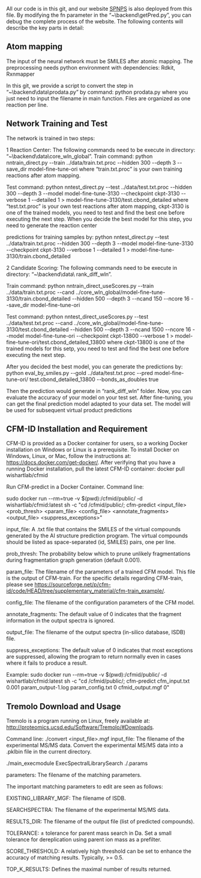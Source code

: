 All our code is in this git, and our website [SPNPS](http://www.spnps.cn/) is also deployed from this file. By modifying the fn parameter in the “~\backend\getPred.py”, you can debug the complete process of the website. The following contents will describe the key parts in detail:
##	Atom mapping
The input of the neural network must be SMILES after atomic mapping. The preprocessing needs python environment with dependencies: Rdkit, Rxnmapper

In this git, we provide a script to convert the step in “~\backend\data\prodata.py” by command: python prodata.py 
where you just need to input the filename in main function. Files are organized as one reaction per line.

##	Network Training and Test
The network is trained in two steps:

1 Reaction Center:
The following commands need to be execute in directory: “~\backend\data\core_wln_global”.
Train command:
python nntrain_direct.py --train ../data/train.txt.proc --hidden 300 --depth 3 --save_dir model-fine-tune-ori
where “train.txt.proc” is your own training reactions after atom mapping.

Test command:
python nntest_direct.py --test ../data/test.txt.proc --hidden 300 --depth 3 --model model-fine-tune-3130 --checkpoint ckpt-3130  --verbose 1 --detailed 1 > model-fine-tune-3130/test.cbond_detailed
where “test.txt.proc” is your own test reactions after atom mapping, ckpt-3130 is one of the trained models, you need to test and find the best one before executing the next step. When you decide the best model for this step, you need to generate the reaction center 

predictions for training samples by:
python nntest_direct.py --test ../data/train.txt.proc --hidden 300 --depth 3 --model model-fine-tune-3130 --checkpoint ckpt-3130  --verbose 1 --detailed 1 > model-fine-tune-3130/train.cbond_detailed

2 Candidate Scoring:
The following commands need to be execute in directory: “~\backend\data\ rank_diff_wln”.

Train command:
python nntrain_direct_useScores.py --train ../data/train.txt.proc --cand ../core_wln_global/model-fine-tune-3130/train.cbond_detailed --hidden 500 --depth 3 --ncand 150 --ncore 16 --save_dir model-fine-tune-ori

Test command:
python nntest_direct_useScores.py --test ../data/test.txt.proc --cand ../core_wln_global/model-fine-tune-3130/test.cbond_detailed --hidden 500 --depth 3 --ncand 1500 --ncore 16 --model model-fine-tune-ori --checkpoint ckpt-13800  --verbose 1 > model-fine-tune-ori/test.cbond_detailed_13800
where ckpt-13800 is one of the trained models for this setp, you need to test and find the best one before executing the next step.

After you decided the best model, you can generate the predictions by:
python eval_by_smiles.py --gold ../data/test.txt.proc --pred model-fine-tune-ori/ test.cbond_detailed_13800  --bonds_as_doubles true

Then the prediction would generate in “rank_diff_wln” folder. Now, you can evaluate the accuracy of your model on your test set. After fine-tuning, you can get the final prediction model adapted to your data set. The model will be used for subsequent virtual product predictions

##	CFM-ID Installation and Requirement
CFM-ID is provided as a Docker container for users, so a working Docker installation on Windows or Linux is a prerequisite. To install Docker on Windows, Linux, or Mac, follow the instructions at: https://docs.docker.com/get-docker/. After verifying that you have a running Docker installation, pull the latest CFM-ID container: 
docker pull wishartlab/cfmid

Run CFM-predict in a Docker Container. Command line:

sudo docker run --rm=true -v $(pwd):/cfmid/public/ -d wishartlab/cfmid:latest sh -c "cd /cfmid/public/; cfm-predict <input_file> <prob_thresh> <param_file> <config_file> <annotate_fragments> <output_file> <suppress_exceptions>"

input_file: A .txt file that contains the SMILES of the virtual compounds generated by the AI structure prediction program. The virtual compounds should be listed as space-separated (id, SMILES) pairs, one per line.

prob_thresh: The probability below which to prune unlikely fragmentations during fragmentation graph generation (default 0.001).

param_file: The filename of the parameters of a trained CFM model. This file is the output of CFM-train. For the specific details regarding CFM-train, please see https://sourceforge.net/p/cfm-id/code/HEAD/tree/supplementary_material/cfm-train_example/.

config_file: The filename of the configuration parameters of the CFM model.

annotate_fragments: The default value of 0 indicates that the fragment information in the output spectra is ignored.

output_file: The filename of the output spectra (in-silico database, ISDB) file.

suppress_exceptions: The default value of 0 indicates that most exceptions are suppressed, allowing the program to return normally even in cases where it fails to produce a result.

Example:
sudo docker run --rm=true -v $(pwd):/cfmid/public/ -d wishartlab/cfmid:latest sh -c "cd /cfmid/public/; cfm-predict cfm_input.txt 0.001 param_output-1.log param_config.txt 0 cfmid_output.mgf 0"

##	Tremolo Download and Usage
Tremolo is a program running on Linux, freely available at: http://proteomics.ucsd.edu/Software/Tremolo/#Downloads.

Command line:
./convert <input_file>.mgf
input_file: The filename of the experimental MS/MS data.
Convert the experimental MS/MS data into a .pklbin file in the current directory.

./main_execmodule ExecSpectralLibrarySearch ./<parameters>.params

parameters: The filename of the matching parameters.

The important matching parameters to edit are seen as follows:

EXISTING_LIBRARY_MGF: The filename of ISDB.

SEARCHSPECTRA: The filename of the experimental MS/MS data.

RESULTS_DIR: The filename of the output file (list of predicted compounds).

TOLERANCE: ± tolerance for parent mass search in Da. Set a small tolerance for dereplication using parent ion mass as a prefilter.

SCORE_THRESHOLD: A relatively high threshold can be set to enhance the accuracy of matching results. Typically, >= 0.5.

TOP_K_RESULTS: Defines the maximal number of results returned.
